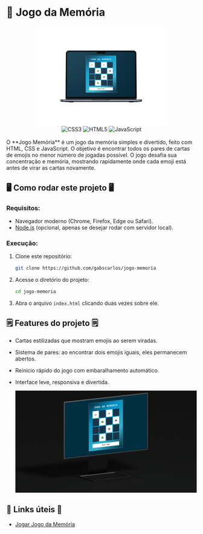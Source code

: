 # 🧠 Jogo da Memória

<div align="center">
<img src="https://github.com/gabscarlos/jogo-memoria/raw/main/.gitassets/capa.png" width="350" />

<div data-badges>
    <img src="https://img.shields.io/badge/css3-%231572B6.svg?style=for-the-badge&logo=css3&logoColor=white" alt="CSS3" />
    <img src="https://img.shields.io/badge/html5-%23E34F26.svg?style=for-the-badge&logo=html5&logoColor=white" alt="HTML5" />
    <img src="https://img.shields.io/badge/javascript-%23F7DF1E.svg?style=for-the-badge&logo=javascript&logoColor=black" alt="JavaScript" />
</div>
</div>
<br>
O **Jogo Memória** é um jogo da memória simples e divertido, feito com HTML, CSS e JavaScript.  
O objetivo é encontrar todos os pares de cartas de emojis no menor número de jogadas possível.  
O jogo desafia sua concentração e memória, mostrando rapidamente onde cada emoji está antes de virar as cartas novamente.  

## 🖥️ Como rodar este projeto 🖥️

### Requisitos:

- Navegador moderno (Chrome, Firefox, Edge ou Safari).
- [Node.js](https://nodejs.org/pt) (opcional, apenas se desejar rodar com servidor local).

### Execução:

1. Clone este repositório:

   ```sh
   git clone https://github.com/gabscarlos/jogo-memoria
   ```

2. Acesse o diretório do projeto:

   ```sh
   cd jogo-memoria
   ```

3. Abra o arquivo `index.html` clicando duas vezes sobre ele.

## 🗒️ Features do projeto 🗒️

- Cartas estilizadas que mostram emojis ao serem viradas.
- Sistema de pares: ao encontrar dois emojis iguais, eles permanecem abertos.
- Reinício rápido do jogo com embaralhamento automático.
- Interface leve, responsiva e divertida.

    ![](https://github.com/gabscarlos/jogo-memoria/raw/main/.gitassets/2.jpg)

## 💎 Links úteis 💎

- [Jogar Jogo da Memória](https://gabscarlos.github.io/jogo-memoria/)
